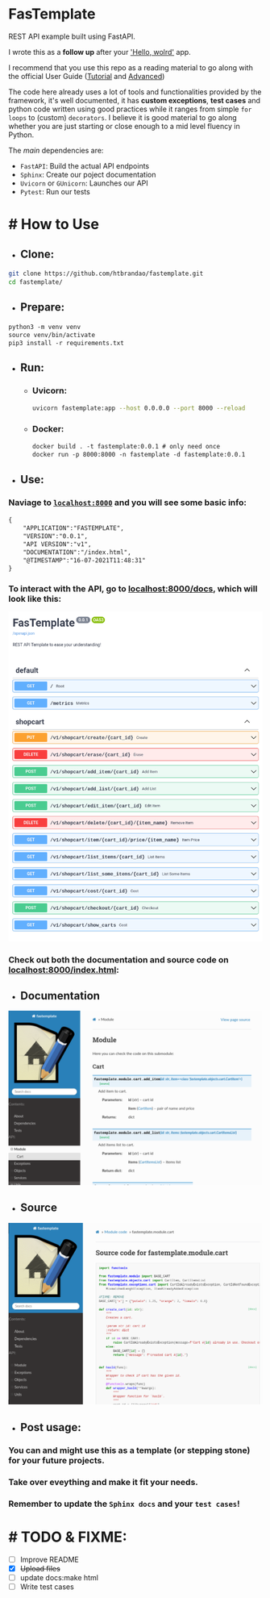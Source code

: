 # FasTemplate

REST API example built using FastAPI.

I wrote this as a **follow up** after your ['Hello, wolrd'](https://fastapi.tiangolo.com/tutorial/first-steps/) app.

I recommend that you use this repo as a reading material to go along with the official User Guide ([Tutorial](https://fastapi.tiangolo.com/tutorial/) and [Advanced](https://fastapi.tiangolo.com/advanced/))

The code here already uses a lot of tools and functionalities provided by the framework, it's well documented, it has **custom exceptions**, **test cases** and python code written using good practices while it ranges from simple `for loops` to (custom) `decorators`. I believe it is good material to go along whether you are just starting or close enough to a mid level fluency in Python.

The *main* dependencies are:

- `FastAPI`: Build the actual API endpoints
- `Sphinx`: Create our poject documentation
- `Uvicorn` or `GUnicorn`: Launches our API
- `Pytest`: Run our tests

# # How to Use

- ## Clone:
```bash
git clone https://github.com/htbrandao/fastemplate.git
cd fastemplate/
```

- ## Prepare:
```
python3 -m venv venv
source venv/bin/activate
pip3 install -r requirements.txt
```

- ## Run:
    - ### Uvicorn:
        ```bash
        uvicorn fastemplate:app --host 0.0.0.0 --port 8000 --reload
        ```
    - ### Docker:
        ```
        docker build . -t fastemplate:0.0.1 # only need once
        docker run -p 8000:8000 -n fastemplate -d fastemplate:0.0.1
        ```

- ## Use:

### Naviage to [`localhost:8000`](localhost:8000) and you will see some basic info:
```
{
    "APPLICATION":"FASTEMPLATE",
    "VERSION":"0.0.1",
    "API VERSION":"v1",
    "DOCUMENTATION":"/index.html",
    "@TIMESTAMP":"16-07-2021T11:48:31"
}
```

### To interact with the API, go to **[localhost:8000/docs](localhost:8000)**, which will look like this:

![swagger](docs/_static/swagger_ex.png)

### Check out both the documentation and source code on [localhost:8000/index.html](localhost:8000/index.html):

- ## Documentation

![docs](docs/_static/docs_ex.png)
- ## Source

![source](docs/_static/source_code_ex.png)


- ## Post usage:

### You can and might use this as a template (or stepping stone) for **your** future projects.

### Take over eveything and make it fit your needs.

### Remember to update the **`Sphinx docs`** and your **`test cases`**!

# # TODO & FIXME:

- [ ] Improve README
- [x] ~~Upload files~~
- [ ] update docs:make html
- [ ] Write test cases
